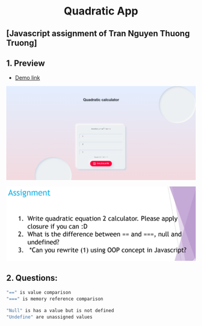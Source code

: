 <h1 align="center">Quadratic App</h1>

## [Javascript assignment of Tran Nguyen Thuong Truong]

## 1. Preview
* [Demo link](https://quadratic-app.netlify.app/)

![Demo image](/assets/preview_img.png)

![Requirement image](/assets/requirement.png)

## 2. Questions:
```bash
"==" is value comparison
"===" is memory reference comparison
```
```bash
"Null" is has a value but is not defined
"Undefine" are unassigned values
```


